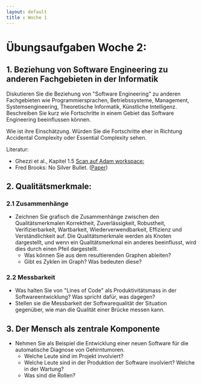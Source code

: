 ```yaml
---
layout: default
title : Woche 1
---
```

# Übungsaufgaben Woche 2:

## 1. Beziehung von Software Engineering zu anderen Fachgebieten in der Informatik
Diskutieren Sie die Beziehung von "Software Engineering" zu anderen Fachgebieten wie
Programmiersprachen, Betriebssysteme, Management, Systemsengineering, Theoretische Informatik, Künstliche Intelligenz.
Beschreiben Sie kurz wie Fortschritte in einem Gebiet das Software Engineering beeinflussen können.

Wie ist ihre Einschätzung. Würden Sie die Fortschritte eher in Richtung Accidental Complexity oder Essential Complexity sehen.

Literatur:
* Ghezzi et al., Kapitel 1.5 [Scan auf Adam workspace: ](https://adam.unibas.ch/goto_adam_file_1253964_download.html)
* Fred Brooks: No Silver Bullet. ([Paper](http://worrydream.com/refs/Brooks-NoSilverBullet.pdf))

## 2. Qualitätsmerkmale:

### 2.1 Zusammenhänge
* Zeichnen Sie grafisch die Zusammenhänge zwischen den Qualitätsmerkmalen Korrektheit, Zuverlässigkeit, Robustheit, Verifizierbarkeit, Wartbarkeit, Wiederverwendbarkeit, Effizienz und Verständlichkeit auf. Die Qualitätsmerkmale werden als
Knoten dargestellt, und wenn ein Qualitätsmerkmal ein anderes beeinflusst, wird dies durch einen Pfeil dargestellt.
    * Was können Sie aus dem resultierenden Graphen ableiten?
    * Gibt es Zyklen im Graph? Was bedeuten diese?


### 2.2 Messbarkeit
* Was halten Sie von "Lines of Code" als Produktivitätsmass in der Softwareentwicklung? Was spricht dafür, was dagegen?
* Stellen sie die Messbarkeit der Softwarequalität der Situation gegenüber, wie man die Qualität einer Brücke messen kann.

## 3. Der Mensch als zentrale Komponente
* Nehmen Sie als Beispiel die Entwicklung einer neuen Software für die automatische Diagnose von Gehirntumoren.
    * Welche Leute sind im Projekt involviert?
    * Welche Leute sind in der Produktion der Software involviert? Welche in der Wartung?
    * Was sind die Rollen?



